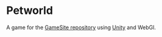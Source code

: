 # Petworld
A game for the [GameSite repository](https://github.com/KyleDulce/GameSite) using [Unity](https://unity.com/) and WebGl.